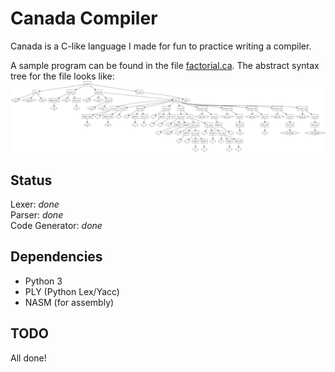 Canada Compiler
===============

Canada is a C-like language I made for fun to practice writing a compiler.

A sample program can be found in the file [factorial.ca](factorial.ca).
The abstract syntax tree for the file looks like:  
![Abstract syntax tree for program.samp](factorial.dot.png)

Status
------

Lexer: *done*  
Parser: *done*  
Code Generator: *done*

Dependencies
------------

* Python 3
* PLY (Python Lex/Yacc)
* NASM (for assembly)

TODO
----

All done!
